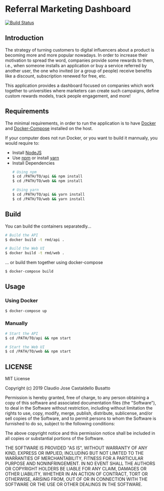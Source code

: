 # Referral Marketing Dashboard

[![Build Status](https://travis-ci.com/cjcbusatto/referral-marketing-dashboard.svg?branch=development)](https://travis-ci.com/cjcbusatto/referral-marketing-dashboard)

## Introduction

The strategy of turning customers to digital influencers about a product is becoming more and more popular nowadays. In order to increase their motivation to spread the word, companies provide some rewards to them, i.e., when someone installs an application or buy a service referred by another user, the one who invited (or a group of people) receive benefits like a discount, subscription renewed for free, etc.

This application provides a dashboard focused on companies which work together to universities where marketers can create such campaigns, define custom rewards models, track people engagement, and more!

## Requirements

The minimal requirements, in order to run the application is to have [Docker]() and [Docker-Compose]() installed on the host.

If your computer does not run Docker, or you want to build it mannualy, you would require to:
- Install [NodeJS]()
- Use [npm](https://www.npmjs.com/get-npm) or install [yarn](https://yarnpkg.com/lang/en/docs/install/#debian-stable)
- Install Dependencies
  ```bash
  # Using npm
  $ cd /PATH/TO/api && npm install
  $ cd /PATH/TO/web && npm install

  # Using yarn
  $ cd /PATH/TO/api && yarn install
  $ cd /PATH/TO/web && yarn install
  ```
## Build

You can build the containers separatedly...
```bash
# Build the API
$ docker build -t rmd/api .

# Build the Web UI
$ docker build -t rmd/web .
```

... or build them together using docker-compose
```bash
$ docker-compose build
```
## Usage

### Using Docker
  ```bash
  $ docker-compose up
  ```

### Manually
  ```bash
  # Start the API
  $ cd /PATH/TO/api && npm start

  # Start the Web UI
  $ cd /PATH/TO/web && npm start
  ```
## LICENSE

MIT License

Copyright (c) 2019 Claudio Jose Castaldello Busatto

Permission is hereby granted, free of charge, to any person obtaining a copy of this software and associated documentation files (the "Software"), to deal in the Software without restriction, including without limitation the rights to use, copy, modify, merge, publish, distribute, sublicense, and/or sell copies of the Software, and to permit persons to whom the Software is furnished to do so, subject to the following conditions:

The above copyright notice and this permission notice shall be included in all copies or substantial portions of the Software.

THE SOFTWARE IS PROVIDED "AS IS", WITHOUT WARRANTY OF ANY KIND, EXPRESS OR IMPLIED, INCLUDING BUT NOT LIMITED TO THE WARRANTIES OF MERCHANTABILITY, FITNESS FOR A PARTICULAR PURPOSE AND NONINFRINGEMENT. IN NO EVENT SHALL THE AUTHORS OR COPYRIGHT HOLDERS BE LIABLE FOR ANY CLAIM, DAMAGES OR OTHER LIABILITY, WHETHER IN AN ACTION OF CONTRACT, TORT OR OTHERWISE, ARISING FROM, OUT OF OR IN CONNECTION WITH THE SOFTWARE OR THE USE OR OTHER DEALINGS IN THE SOFTWARE.